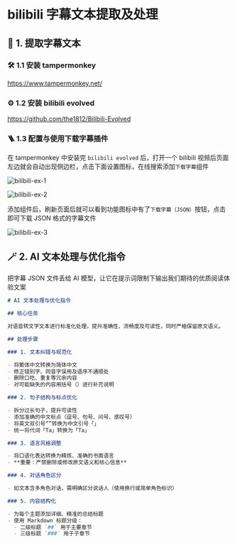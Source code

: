 # bilibili 字幕文本提取及处理

## 🔖 1. 提取字幕文本

### 🛠 1.1 安装 tampermonkey

https://www.tampermonkey.net/

### ⚙️ 1.2 安装 bilibili evolved

https://github.com/the1812/Bilibili-Evolved

### 🪜 1.3 配置与使用下载字幕插件

在 tampermonkey 中安装完 `bilibili evolved` 后，打开一个 bilibili 视频后页面左边就会自动出现侧边栏，点击下面设置图标，在线搜索添加`下载字幕`组件

![bilibili-ex-1](https://fxpby.oss-cn-beijing.aliyuncs.com/blogImg/ai/bilibili/bilibili-ex-1.jpg)

![bilibili-ex-2](https://fxpby.oss-cn-beijing.aliyuncs.com/blogImg/ai/bilibili/bilibili-ex2.jpg)

添加组件后，刷新页面后就可以看到功能图标中有了`下载字幕（JSON）`按钮，点击即可下载 JSON 格式的字幕文件

![bilibili-ex-3](https://fxpby.oss-cn-beijing.aliyuncs.com/blogImg/ai/bilibili/bilibili-ex-3.jpg)

## 🪄 2. AI 文本处理与优化指令

把字幕 JSON 文件丢给 AI 模型，让它在提示词限制下输出我们期待的优质阅读体验文案

```markdown
# AI 文本处理与优化指令

## 核心任务

对语音转文字文本进行标准化处理，提升准确性、流畅度及可读性，同时严格保留原文语义。

## 处理步骤

### 1. 文本纠错与规范化

- 将繁体中文转换为简体中文
- 修正错别字、同音字误用及语序不通顺处
- 删除口吃、重复等冗余内容
- 对可能缺失的内容用括号（）进行补充说明

### 2. 句子结构与标点优化

- 拆分过长句子，提升可读性
- 添加准确的中文标点（逗号、句号、问号、感叹号）
- 将英文双引号“”转换为中文引号「」
- 统一将代词「Ta」转换为「Ta」

### 3. 语言风格调整

- 将口语化表达转换为精炼、准确的书面语言
- **重要：严禁删除或修改原文语义和核心信息**

### 4. 对话角色区分

- 如文本含多角色对话，需明确区分说话人（使用换行或简单角色标识）

### 5. 内容结构化

- 为每个主题添加详细、精准的总结标题
- 使用 Markdown 标题分级：
  - 二级标题 `##` 用于主要章节
  - 三级标题 `###` 用于子章节
```

